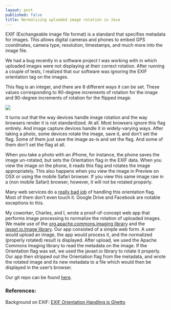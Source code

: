 ```yaml
---
layout: post
published: false
title: Normalizing uploaded image rotation in Java
---
```

EXIF (Exchangeable image file format) is a standard that specifies metadata for images. This allows digital cameras and phones to embed GPS coordinates, camera type, resolution, timestamps, and much more into the image file.

We had a bug recently in a software project I was working with in which uploaded images were not displaying at their correct rotation. After running a couple of tests, I realized that our software was ignoring the EXIF orientation tag on the images.

This flag is an integer, and there are 8 different ways it can be set. These values corresponding to 90-degree increments of rotation for the image and 90-degree increments of rotation for the flipped image.

![]({{site.cdn_path}}/2014/11/08/EXIF_Orientations-1.gif)

It turns out that the way devices handle image rotation and the way browsers render it is not standardized. At all.  Most browsers ignore this flag entirely. And image capture devices handle it in widely-varying ways. After taking a photo, some devices rotate the image, save it, and don’t set the flag. Some of them just save the image as-is and set the flag. And some of them don’t set the flag at all.

When you take a photo with an iPhone, for instance, the phone saves the image un-rotated, but sets the Orientation flag in the EXIF data. When you view the image on the phone, it reads this flag and rotates the image appropriately. This also happens when you view the image in Preview on OSX or using the mobile Safari browser. If you view this same image raw in a (non mobile Safari) browser, however, it will not be rotated properly.

Many web services do a [really bad job](http://www.daveperrett.com/articles/2012/07/28/exif-orientation-handling-is-a-ghetto/) of handling this orientation flag. Most of them don’t even touch it. Google Drive and Facebook are notable exceptions to this.

My coworker, Charles, and I, wrote a proof-of-concept web app that performs image processing to normalize the rotation of uploaded images. We made use of the [org.apache.commons.imaging library](http://commons.apache.org/proper/commons-imaging/) and the [javaxt.io.Image library](http://www.javaxt.com/javaxt-core/javaxt.io.Image/). Our app consisted of a simple web form. A user would upload an image, the app would process it, and the normalized (properly rotated) result is displayed. After upload, we used the Apache Commons Imaging library to read the metadata on the image. If the Orientation flag was set, we used the javaxt.io library to rotate it properly. Our app then stripped out the Orientation flag from the metadata, and wrote the rotated image and its new metadata to a file which would then be displayed in the user’s browser.

Our git repo can be found [here](https://github.com/charlescapps/test-exif-image-stuff). 

### References:

Background on EXIF: [EXIF Orientation Handling is Ghetto](http://www.daveperrett.com/articles/2012/07/28/exif-orientation-handling-is-a-ghetto/)